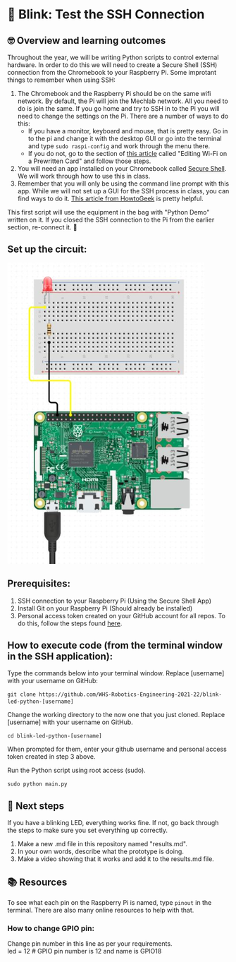 # :robot: Blink: Test the SSH Connection

## 🤓 Overview and learning outcomes 

Throughout the year, we will be writing Python scripts to control external hardware.  In order to do this we will need to create a Secure Shell (SSH) connection from the Chromebook to your Raspberry Pi.  Some improtant things to remember when using SSH:
1. The Chromebook and the Raspberry Pi should be on the same wifi network.  By default, the Pi will join the Mechlab network.  All you need to do is join the same.  If you go home and try to SSH in to the Pi you will need to change the settings on the Pi.  There are a number of ways to do this:
    - If you have a monitor, keyboard and mouse, that is pretty easy.  Go in to the pi and change it with the desktop GUI or go into the terminal and type `sudo raspi-config` and work through the menu there.
    - If you do not, go to the section of [this article](https://www.tomshardware.com/reviews/raspberry-pi-headless-setup-how-to,6028.html) called "Editing Wi-Fi on a Prewritten Card" and follow those steps.
2. You will need an app installed on your Chromebook called [Secure Shell](https://chromewebstore.google.com/detail/secure-shell/iodihamcpbpeioajjeobimgagajmlibd?pli=1).  We will work through how to use this in class.
3. Remember that you will only be using the command line prompt with this app.  While we will not set up a GUI for the SSH process in class, you can find ways to do it.  [This article from HowtoGeek](https://www.howtogeek.com/141157/how-to-configure-your-raspberry-pi-for-remote-shell-desktop-and-file-transfer/) is pretty helpful.

This first script will use the equipment in the bag with "Python Demo" written on it. If you closed the SSH connection to the Pi from the earlier section, re-connect it. 🚀

## Set up the circuit:
![The Python Demo Circuit](https://github.com/WHS-Robotics-Test-Org/Robotics_Engineering_Book/blob/master/Images/Python_demo.jpg)

## Prerequisites: 
  1. SSH connection to your Raspberry Pi (Using the Secure Shell App)
  2. Install Git on your Raspberry Pi (Should already be installed)
  3. Personal access token created on your GitHub account for all repos.  To do this, follow the steps found [here](https://docs.github.com/en/github/authenticating-to-github/keeping-your-account-and-data-secure/creating-a-personal-access-token).
    
## How to execute code (from the terminal window in the SSH application):

Type the commands below into your terminal window.  Replace [username] with your username on GitHub:

    git clone https://github.com/WHS-Robotics-Engineering-2021-22/blink-led-python-[username]
    
Change the working directory to the now one that you just cloned. Replace [username] with your username on GitHub.

    cd blink-led-python-[username]

When prompted for them, enter your github username and personal access token created in step 3 above.

Run the Python script using root access (sudo).

    sudo python main.py

## 📝 Next steps

If you have a blinking LED, everything works fine. If not, go back through the steps to make sure you set everything up correctly.

  1. Make a new .md file in this repository named "results.md".
  2. In your own words, describe what the prototype is doing.
  3. Make a video showing that it works and add it to the results.md file.

## 📚  Resources 

To see what each pin on the Raspberry Pi is named, type `pinout` in the terminal.  There are also many online resources to help with that.

### How to change GPIO pin:
  Change pin number in this line as per your requirements.  
  led = 12 # GPIO pin number is 12 and name is GPIO18
